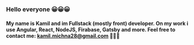 ### Hello everyone 😀😀😀

#### My name is Kamil and im Fullstack (mostly front) developer. On my work i use Angular, React, NodeJS, Firabase, Gatsby and more. Feel free to contact me: kamil.michna28@gmail.com 📧📧📧


